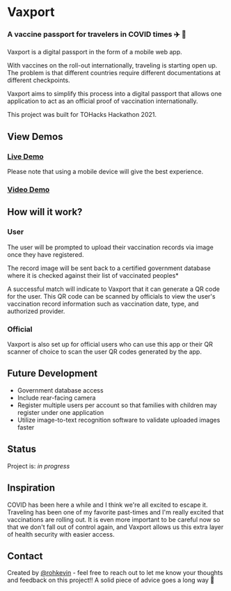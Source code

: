 # Vaxport

### A vaccine passport for travelers in COVID times :airplane: :hospital:
Vaxport is a digital passport in the form of a mobile web app.

With vaccines on the roll-out internationally, traveling is starting open up. The problem is that different countries require different documentations at different checkpoints. 

Vaxport aims to simplify this process into a digital passport that allows one application to act as an official proof of vaccination internationally.

This project was built for TOHacks Hackathon 2021.


## View Demos

### [Live Demo](https://vaxport-app.web.app)
Please note that using a mobile device will give the best experience.

### [Video Demo](https://kevinroh.ca/works/vaxport)


## How will it work?
### User
The user will be prompted to upload their vaccination records via image once they have registered.

The record image will be sent back to a certified government database where it is checked against their list of vaccinated peoples*

A successful match will indicate to Vaxport that it can generate a QR code for the user. This QR code can be scanned by officials to view the user's vaccination record information such as vaccination date, type, and authorized provider.

### Official
Vaxport is also set up for official users who can use this app or their QR scanner of choice to scan the user QR codes generated by the app. 


## Future Development

- Government database access
- Include rear-facing camera
- Register multiple users per account so that families with children may register under one application
- Utilize image-to-text recognition software to validate uploaded images faster


## Status

Project is: _in progress_

## Inspiration

COVID has been here a while and I think we're all excited to escape it.
Traveling has been one of my favorite past-times and I'm really excited that vaccinations are rolling out.
It is even more important to be careful now so that we don't fall out of control again, and Vaxport allows us this extra layer of health security with easier access.

## Contact

Created by [@rohkevin](https://kevinroh.ca) - feel free to reach out to let me know your thoughts and feedback on this project!! A solid piece of advice goes a long way :pray: